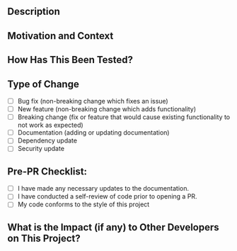 
## Description
<!-- Provide a detailed description of changes - include screenshots of new UI components (if any) -->

## Motivation and Context
<!-- Why was this change made? -->

## How Has This Been Tested?

## Type of Change

- [ ] Bug fix (non-breaking change which fixes an issue)
- [ ] New feature (non-breaking change which adds functionality)
- [ ] Breaking change (fix or feature that would cause existing functionality to not work as expected)
- [ ] Documentation (adding or updating documentation)
- [ ] Dependency update
- [ ] Security update

## Pre-PR Checklist:

- [ ] I have made any necessary updates to the documentation.
- [ ] I have conducted a self-review of code prior to opening a PR.
- [ ] My code conforms to the style of this project

## What is the Impact (if any) to Other Developers on This Project?
